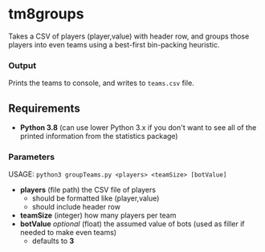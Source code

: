 # tm8groups

Takes a CSV of players (player,value) with header row, and groups those players into even teams using a best-first bin-packing heuristic.

### Output

Prints the teams to console, and writes to `teams.csv` file.

## Requirements

- **Python 3.8** (can use lower Python 3.x if you don't want to see all of the printed information from the statistics package)

### Parameters

USAGE: `python3 groupTeams.py <players> <teamSize> [botValue]`

- **players** (file path) the CSV file of players
  - should be formatted like (player,value)
  - should include header row
- **teamSize** (integer) how many players per team
- **botValue** *optional* (float) the assumed value of bots (used as filler if needed to make even teams)
  - defaults to **3**
